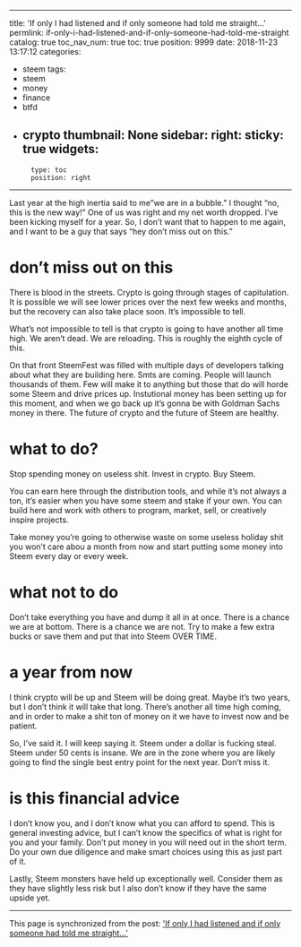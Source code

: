 
---
title: 'If only I had listened and if only someone had told me straight...'
permlink: if-only-i-had-listened-and-if-only-someone-had-told-me-straight
catalog: true
toc_nav_num: true
toc: true
position: 9999
date: 2018-11-23 13:17:12
categories:
- steem
tags:
- steem
- money
- finance
- btfd
- crypto
thumbnail: None
sidebar:
    right:
        sticky: true
widgets:
    -
        type: toc
        position: right
---


Last year at the high inertia said  to me”we are in a bubble.”  I thought “no, this is the new way!” One of us was right and my net worth dropped.  I’ve been kicking myself for a year.  So, I don’t want that to happen to me again, and I want to be a guy that says “hey don’t miss out on this.”

# don’t miss out on this

There is blood in the streets.  Crypto is going through stages of capitulation.  It is possible we will see lower prices over the next few weeks and months, but the recovery can also take place soon.  It’s impossible to tell.

What’s not impossible to tell is that crypto is going to have another all time high.  We aren’t dead.  We are reloading.  This is roughly the eighth cycle of this.

On that front SteemFest was filled with multiple days of developers talking about what they are building here.  Smts are coming.  People will launch thousands of them.  Few will make it to anything but those that do will horde some Steem and drive prices up.  Instutional money has been setting up for this moment, and when we go back up it’s gonna be with Goldman Sachs money in there.  The future of crypto and the future of Steem are healthy.

# what to do?

Stop spending money on useless shit.  Invest in crypto.  Buy Steem.

You can earn here through the distribution tools, and while it’s not always a ton, it’s easier when you have some steem and stake if your own.  You can build here and work with others to program, market, sell, or creatively inspire projects.  

Take money you’re going to otherwise waste on some useless holiday shit you won’t care abou a month from now and start putting some money into Steem every day or every week.

# what not to do

Don’t take everything you have and dump it all in at once.  There is a chance we are at bottom.  There is a chance we are not.  Try to make a few extra bucks or save them and put that into Steem OVER TIME.

# a year from now

I think crypto will be up and Steem will be doing great.  Maybe it’s two years, but I don’t think it will take that long.  There’s another all time high coming, and in order to make a shit ton of money on it we have to invest now and be patient.  

So, I’ve said it.  I will keep saying it.  Steem under a dollar is fucking steal.  Steem under 50 cents is insane.  We are in the zone where you are likely going to find the single best entry point for the next year.  Don’t miss it.

# is this financial advice

I don’t know you, and I don’t know what you can afford to spend.  This is general investing advice, but I can’t know the specifics of what is right for you and your family.  Don’t put money in you will need out in the short term.  Do your own due diligence and make smart choices using this as just part of it.

Lastly, Steem monsters have held up exceptionally well.  Consider them as they have slightly less risk but I also don’t know if they have the same upside yet.

- - -

This page is synchronized from the post: ['If only I had listened and if only someone had told me straight...'](https://steemit.com/@aggroed/if-only-i-had-listened-and-if-only-someone-had-told-me-straight)
